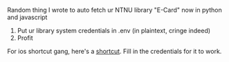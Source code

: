 Random thing I wrote to auto fetch ur NTNU library "E-Card" now in python and javascript
1. Put ur library system credentials in .env (in plaintext, cringe indeed)
2. Profit

For ios shortcut gang, here's a [shortcut](https://www.icloud.com/shortcuts/6c79e97cb01545f9bcb59cee68a034ac).
Fill in the credentials for it to work.